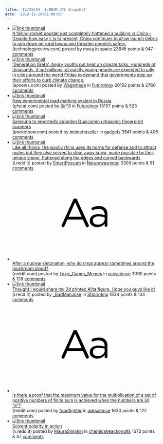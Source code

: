 ```yaml
---
title: '11/29/19  1:00AM UTC Snapshot'
date: '2019-11-29T01:00:03'
---
```

<ul>
<li><a href='https://www.technologyreview.com/s/614769/a-falling-rocket-booster-just-completely-flattened-a-building-in-china/'><img src='https://b.thumbs.redditmedia.com/ByenAKscHzBX0coCNodgNL4x5GXe2V19pgetXDW5ELY.jpg' alt='link thumbnail'></a><div><div class='linkTitle'><a href='https://www.technologyreview.com/s/614769/a-falling-rocket-booster-just-completely-flattened-a-building-in-china/'>A falling rocket booster just completely flattened a building in China - Despite how easy it is to prevent, China continues to allow launch debris to rain down on rural towns and threaten people’s safety.</a></div>(technologyreview.com) posted by <a href='https://www.reddit.com/user/mvea'>mvea</a> in <a href='https://www.reddit.com/r/space'>space</a> 23845 points & 947 <a href='https://www.reddit.com/r/space/comments/e2wrxh/a_falling_rocket_booster_just_completely/'>comments</a></div></li>

<li><a href='https://apnews.com/0070e5b1f63742b7a68cd7038fbde4fc'><img src='https://b.thumbs.redditmedia.com/7wa8gfel2ySeOLBWjyoxHVWoCOSur37Il480Z2T3OGQ.jpg' alt='link thumbnail'></a><div><div class='linkTitle'><a href='https://apnews.com/0070e5b1f63742b7a68cd7038fbde4fc'>‘Generation Greta’: Angry youths put heat on climate talks. Hundreds of thousands, if not millions, of mostly young people are expected to rally in cities around the world Friday to demand that governments step up their efforts to curb climate change.</a></div>(apnews.com) posted by <a href='https://www.reddit.com/user/Wagamaga'>Wagamaga</a> in <a href='https://www.reddit.com/r/Futurology'>Futurology</a> 20192 points & 2760 <a href='https://www.reddit.com/r/Futurology/comments/e2vjrh/generation_greta_angry_youths_put_heat_on_climate/'>comments</a></div></li>

<li><a href='https://gfycat.com/madacclaimedamericanbittern'><img src='https://a.thumbs.redditmedia.com/Jn_ewozeg61n-OgrC6lXjK2U_MgJZZvONdK3DfFEN-0.jpg' alt='link thumbnail'></a><div><div class='linkTitle'><a href='https://gfycat.com/madacclaimedamericanbittern'>New experimental road marking system in Russia</a></div>(gfycat.com) posted by <a href='https://www.reddit.com/user/SirT6'>SirT6</a> in <a href='https://www.reddit.com/r/Futurology'>Futurology</a> 13107 points & 523 <a href='https://www.reddit.com/r/Futurology/comments/e30llb/new_experimental_road_marking_system_in_russia/'>comments</a></div></li>

<li><a href='https://pocketnow.com/samsung-to-reportedly-abandon-qualcomm-ultrasonic-fingerprint-scanners'><img src='https://b.thumbs.redditmedia.com/YJMIZb7TxNX1-HikoIcEN1Ttz93puX2NX2SzoKx3_xo.jpg' alt='link thumbnail'></a><div><div class='linkTitle'><a href='https://pocketnow.com/samsung-to-reportedly-abandon-qualcomm-ultrasonic-fingerprint-scanners'>Samsung to reportedly abandon Qualcomm ultrasonic fingerprint scanners</a></div>(pocketnow.com) posted by <a href='https://www.reddit.com/user/mtimetraveller'>mtimetraveller</a> in <a href='https://www.reddit.com/r/gadgets'>gadgets</a> 3641 points & 406 <a href='https://www.reddit.com/r/gadgets/comments/e2yoxe/samsung_to_reportedly_abandon_qualcomm_ultrasonic/'>comments</a></div></li>

<li><a href='https://i.redd.it/4dk8j1x4he141.jpg'><img src='https://b.thumbs.redditmedia.com/VbWH9l6BI0DjJmfY3yJbvkLV_B_p1quJaMnmS-QVgfg.jpg' alt='link thumbnail'></a><div><div class='linkTitle'><a href='https://i.redd.it/4dk8j1x4he141.jpg'>Like all rhinos, the woolly rhino used its horns for defense and to attract mates but they also served to clear away snow, made possible by their unique shape, flattened along the edges and curved backwards</a></div>(i.redd.it) posted by <a href='https://www.reddit.com/user/SmartPossum'>SmartPossum</a> in <a href='https://www.reddit.com/r/Naturewasmetal'>Naturewasmetal</a> 3306 points & 51 <a href='https://www.reddit.com/r/Naturewasmetal/comments/e2w2pu/like_all_rhinos_the_woolly_rhino_used_its_horns/'>comments</a></div></li>

<li><a href='https://www.reddit.com/r/askscience/comments/e2xtky/after_a_nuclear_detonation_why_do_rings_appear/'><svg version='1.1' viewBox='-34 -12 104 64' preserveAspectRatio='xMidYMid slice' xmlns='http://www.w3.org/2000/svg' xmlns:xlink='http://www.w3.org/1999/xlink'>
    <title>text link thumbnail</title>
    <path d='M12.19,8.84a1.45,1.45,0,0,0-1.4-1h-.12a1.46,1.46,0,0,0-1.42,1L1.14,26.56a1.29,1.29,0,0,0-.14.59,1,1,0,0,0,1,1,1.12,1.12,0,0,0,1.08-.77l2.08-4.65h11l2.08,4.59a1.24,1.24,0,0,0,1.12.83,1.08,1.08,0,0,0,1.08-1.08,1.64,1.64,0,0,0-.14-.57ZM6.08,20.71l4.59-10.22,4.6,10.22Z'>
    </path>
    <path d='M32.24,14.78A6.35,6.35,0,0,0,27.6,13.2a11.36,11.36,0,0,0-4.7,1,1,1,0,0,0-.58.89,1,1,0,0,0,.94.92,1.23,1.23,0,0,0,.39-.08,8.87,8.87,0,0,1,3.72-.81c2.7,0,4.28,1.33,4.28,3.92v.5a15.29,15.29,0,0,0-4.42-.61c-3.64,0-6.14,1.61-6.14,4.64v.05c0,2.95,2.7,4.48,5.37,4.48a6.29,6.29,0,0,0,5.19-2.48V26.9a1,1,0,0,0,1,1,1,1,0,0,0,1-1.06V19A5.71,5.71,0,0,0,32.24,14.78Zm-.56,7.7c0,2.28-2.17,3.89-4.81,3.89-1.94,0-3.61-1.06-3.61-2.86v-.06c0-1.8,1.5-3,4.2-3a15.2,15.2,0,0,1,4.22.61Z'>
    </path>
</svg></a><div><div class='linkTitle'><a href='https://www.reddit.com/r/askscience/comments/e2xtky/after_a_nuclear_detonation_why_do_rings_appear/'>After a nuclear detonation, why do rings appear sometimes around the mushroom cloud?</a></div>(reddit.com) posted by <a href='https://www.reddit.com/user/Toxic_Gamer_Memes'>Toxic_Gamer_Memes</a> in <a href='https://www.reddit.com/r/askscience'>askscience</a> 3090 points & 138 <a href='https://www.reddit.com/r/askscience/comments/e2xtky/after_a_nuclear_detonation_why_do_rings_appear/'>comments</a></div></li>

<li><a href='https://i.redd.it/qm8myvymgg141.jpg'><img src='https://b.thumbs.redditmedia.com/P2QGh7pR4zv0crJA1_audAfIvFcYOL0kxpB0TQ_IrJU.jpg' alt='link thumbnail'></a><div><div class='linkTitle'><a href='https://i.redd.it/qm8myvymgg141.jpg'>Thought I would share my 3d printed Alita figure. Hope you guys like it!</a></div>(i.redd.it) posted by <a href='https://www.reddit.com/user/_BadManJose'>_BadManJose</a> in <a href='https://www.reddit.com/r/3Dprinting'>3Dprinting</a> 1834 points & 134 <a href='https://www.reddit.com/r/3Dprinting/comments/e30es5/thought_i_would_share_my_3d_printed_alita_figure/'>comments</a></div></li>

<li><a href='https://www.reddit.com/r/askscience/comments/e2u0i5/is_there_a_proof_that_the_maximum_value_for_the/'><svg version='1.1' viewBox='-34 -12 104 64' preserveAspectRatio='xMidYMid slice' xmlns='http://www.w3.org/2000/svg' xmlns:xlink='http://www.w3.org/1999/xlink'>
    <title>text link thumbnail</title>
    <path d='M12.19,8.84a1.45,1.45,0,0,0-1.4-1h-.12a1.46,1.46,0,0,0-1.42,1L1.14,26.56a1.29,1.29,0,0,0-.14.59,1,1,0,0,0,1,1,1.12,1.12,0,0,0,1.08-.77l2.08-4.65h11l2.08,4.59a1.24,1.24,0,0,0,1.12.83,1.08,1.08,0,0,0,1.08-1.08,1.64,1.64,0,0,0-.14-.57ZM6.08,20.71l4.59-10.22,4.6,10.22Z'>
    </path>
    <path d='M32.24,14.78A6.35,6.35,0,0,0,27.6,13.2a11.36,11.36,0,0,0-4.7,1,1,1,0,0,0-.58.89,1,1,0,0,0,.94.92,1.23,1.23,0,0,0,.39-.08,8.87,8.87,0,0,1,3.72-.81c2.7,0,4.28,1.33,4.28,3.92v.5a15.29,15.29,0,0,0-4.42-.61c-3.64,0-6.14,1.61-6.14,4.64v.05c0,2.95,2.7,4.48,5.37,4.48a6.29,6.29,0,0,0,5.19-2.48V26.9a1,1,0,0,0,1,1,1,1,0,0,0,1-1.06V19A5.71,5.71,0,0,0,32.24,14.78Zm-.56,7.7c0,2.28-2.17,3.89-4.81,3.89-1.94,0-3.61-1.06-3.61-2.86v-.06c0-1.8,1.5-3,4.2-3a15.2,15.2,0,0,1,4.22.61Z'>
    </path>
</svg></a><div><div class='linkTitle'><a href='https://www.reddit.com/r/askscience/comments/e2u0i5/is_there_a_proof_that_the_maximum_value_for_the/'>Is there a proof that the maximum value for the multiplication of a set of positive numbers of finite sum is achieved when the numbers are all "e"?</a></div>(reddit.com) posted by <a href='https://www.reddit.com/user/foodfighter'>foodfighter</a> in <a href='https://www.reddit.com/r/askscience'>askscience</a> 1633 points & 122 <a href='https://www.reddit.com/r/askscience/comments/e2u0i5/is_there_a_proof_that_the_maximum_value_for_the/'>comments</a></div></li>

<li><a href='https://v.redd.it/dtsss19vaf141'><img src='https://b.thumbs.redditmedia.com/Wgi41wj-BC3-6TOoxa_zkUeAJtj2wCE43x9beJK-cbQ.jpg' alt='link thumbnail'></a><div><div class='linkTitle'><a href='https://v.redd.it/dtsss19vaf141'>Solvent polarity in action</a></div>(v.redd.it) posted by <a href='https://www.reddit.com/user/MauraSimpkin'>MauraSimpkin</a> in <a href='https://www.reddit.com/r/chemicalreactiongifs'>chemicalreactiongifs</a> 1672 points & 47 <a href='https://www.reddit.com/r/chemicalreactiongifs/comments/e2xk9y/solvent_polarity_in_action/'>comments</a></div></li>

</ul>
